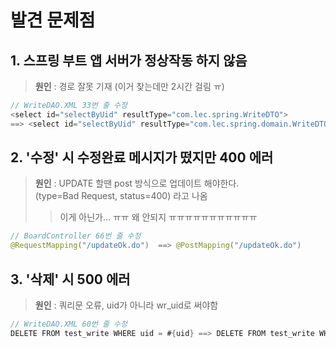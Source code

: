 # 발견 문제점
## 1. 스프링 부트 앱 서버가 정상작동 하지 않음
> **원인** : 경로 잘못 기재 (이거 찾는데만 2시간 걸림 ㅠ)

```java
// WriteDAO.XML 33번 줄 수정
<select id="selectByUid" resultType="com.lec.spring.WriteDTO">  
==> <select id="selectByUid" resultType="com.lec.spring.domain.WriteDTO">

```

## 2. '수정' 시 수정완료 메시지가 떴지만 400 에러
> **원인** : UPDATE 할땐 post 방식으로 업데이트 해야한다.  
> (type=Bad Request, status=400) 라고 나옴
>> 이게 아닌가... ㅠㅠ 왜 안되지 ㅠㅠㅠㅠㅠㅠㅠㅠㅠㅠㅠ
```java
// BoardController 66번 줄 수정
@RequestMapping("/updateOk.do")  ==> @PostMapping("/updateOk.do")

```



## 3. '삭제' 시 500 에러
> **원인** : 쿼리문 오류, uid가 아니라 wr_uid로 써야함 

```java
// WriteDAO.XML 60번 줄 수정
DELETE FROM test_write WHERE uid = #{uid} ==> DELETE FROM test_write WHERE wr_uid = #{uid}

```